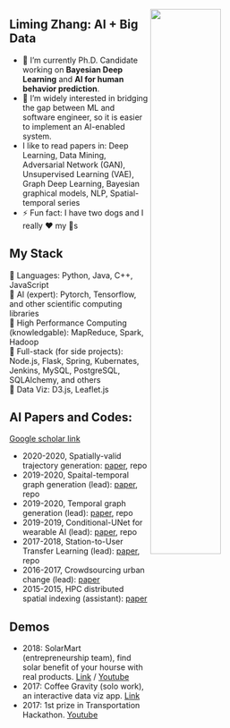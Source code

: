 <a target="_blank" href="https://tongjiyiming.github.io/"><img width="50%" height="50%" align="right" src="https://www.armytimes.com/resizer/tidaGMn64yDXlKuf7IJPGcsvDfA=/1200x0/filters:quality(100)/cloudfront-us-east-1.images.arcpublishing.com/mco/TIQ4YOM3BJHL3KLKJ42TYPUJVI.jpg"></a>
## Liming Zhang: AI + Big Data
- 🔭 I’m currently Ph.D. Candidate working on **Bayesian Deep Learning** and **AI for human behavior prediction**.
- 🌱 I’m widely interested in bridging the gap between ML and software engineer, so it is easier to implement an AI-enabled system.
- I like to read papers in: Deep Learning, Data Mining, Adversarial Network (GAN), Unsupervised Learning (VAE), Graph Deep Learning, Bayesian graphical models, NLP, Spatial-temporal series
- ⚡ Fun fact: I have two dogs and I really ❤️ my 🐶s
## My Stack
🍇 Languages: Python, Java, C++, JavaScript
<br>
🍎 AI (expert): Pytorch, Tensorflow, and other scientific computing libraries
<br>
🍐 High Performance Computing (knowledgable): MapReduce, Spark, Hadoop
<br>
🍐 Full-stack (for side projects): Node.js, Flask, Spring, Kubernates, Jenkins, MySQL, PostgreSQL, SQLAlchemy, and others
<br>
🍑 Data Viz: D3.js, Leaflet.js
<br>
## AI Papers and Codes:
[Google scholar link](https://scholar.google.com/citations?user=o67cJNMAAAAJ&hl=en)
- 2020-2020, Spatially-valid trajectory generation: [paper](https://?/), repo
- 2019-2020, Spaital-temporal graph generation (lead): [paper](https://dl.acm.org/doi/abs/10.1145/3347146.3363462), repo
- 2019-2020, Temporal graph generation (lead): [paper](https://arxiv.org/abs/2005.08323), repo
- 2019-2019, Conditional-UNet for wearable AI (lead): [paper](https://arxiv.org/abs/2004.09376), repo
- 2017-2018, Station-to-User Transfer Learning (lead): [paper](https://arxiv.org/abs/2004.12828), repo
- 2016-2017, Crowdsourcing urban change (lead): [paper](https://journals.plos.org/plosone/article?id=10.1371/journal.pone.0212606)
- 2015-2015, HPC distributed spatial indexing (assistant): [paper](http://www.sis.pitt.edu/bpalan/papers/Spatialqueries-STCC-2016.pdf)
## Demos
- 2018: SolarMart (entrepreneurship team), find solar benefit of your hourse with real products. [Link](http://18.191.179.149:8080) / [Youtube](https://www.youtube.com/watch?v=J4mL1OrmBT0)
- 2017: Coffee Gravity (solo work), an interactive data viz app. [Link](https://tongjiyiming.github.io/cafeManhattan/)
- 2017: 1st prize in Transportation Hackathon. [Youtube](https://www.youtube.com/watch?v=H60iBb3JhFs)

<!--
**tongjiyiming/tongjiyiming** is a ✨ _special_ ✨ repository because its `README.md` (this file) appears on your GitHub profile.

Here are some ideas to get you started:

- 🔭 I’m currently working on ...
- 🌱 I’m currently learning ...
- 👯 I’m looking to collaborate on ...
- 🤔 I’m looking for help with ...
- 💬 Ask me about ...
- 📫 How to reach me: ...
- 😄 Pronouns: ...
- ⚡ Fun fact: ....
-->
